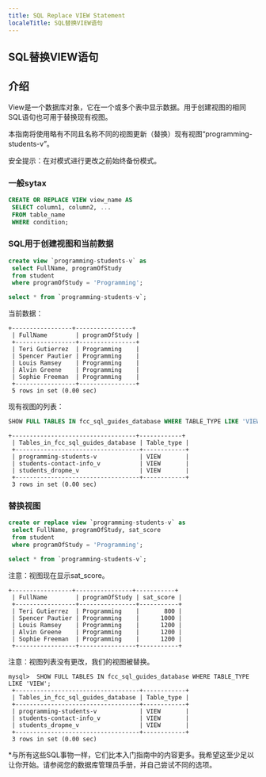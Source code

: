 ```yaml
---
title: SQL Replace VIEW Statement
localeTitle: SQL替换VIEW语句
---
```

## SQL替换VIEW语句

## 介绍

View是一个数据库对象，它在一个或多个表中显示数据。用于创建视图的相同SQL语句也可用于替换现有视图。

本指南将使用略有不同且名称不同的视图更新（替换）现有视图“programming-students-v”。

安全提示：在对模式进行更改之前始终备份模式。

### 一般sytax

```sql
CREATE OR REPLACE VIEW view_name AS 
 SELECT column1, column2, ... 
 FROM table_name 
 WHERE condition; 
```

### SQL用于创建视图和当前数据

```sql
create view `programming-students-v` as 
 select FullName, programOfStudy 
 from student 
 where programOfStudy = 'Programming'; 
```

```sql
select * from `programming-students-v`; 
```

当前数据：

```text
+-----------------+----------------+ 
 | FullName        | programOfStudy | 
 +-----------------+----------------+ 
 | Teri Gutierrez  | Programming    | 
 | Spencer Pautier | Programming    | 
 | Louis Ramsey    | Programming    | 
 | Alvin Greene    | Programming    | 
 | Sophie Freeman  | Programming    | 
 +-----------------+----------------+ 
 5 rows in set (0.00 sec) 
```

现有视图的列表：

```sql
SHOW FULL TABLES IN fcc_sql_guides_database WHERE TABLE_TYPE LIKE 'VIEW'; 
```

```text
+-----------------------------------+------------+ 
 | Tables_in_fcc_sql_guides_database | Table_type | 
 +-----------------------------------+------------+ 
 | programming-students-v            | VIEW       | 
 | students-contact-info_v           | VIEW       | 
 | students_dropme_v                 | VIEW       | 
 +-----------------------------------+------------+ 
 3 rows in set (0.00 sec) 
```

### 替换视图

```sql
create or replace view `programming-students-v` as 
 select FullName, programOfStudy, sat_score 
 from student 
 where programOfStudy = 'Programming'; 
```

```sql
select * from `programming-students-v`; 
```

注意：视图现在显示sat\_score。

```text
+-----------------+----------------+-----------+ 
 | FullName        | programOfStudy | sat_score | 
 +-----------------+----------------+-----------+ 
 | Teri Gutierrez  | Programming    |       800 | 
 | Spencer Pautier | Programming    |      1000 | 
 | Louis Ramsey    | Programming    |      1200 | 
 | Alvin Greene    | Programming    |      1200 | 
 | Sophie Freeman  | Programming    |      1200 | 
 +-----------------+----------------+-----------+ 
```

注意：视图列表没有更改，我们的视图被替换。

```text
mysql>  SHOW FULL TABLES IN fcc_sql_guides_database WHERE TABLE_TYPE LIKE 'VIEW'; 
 +-----------------------------------+------------+ 
 | Tables_in_fcc_sql_guides_database | Table_type | 
 +-----------------------------------+------------+ 
 | programming-students-v            | VIEW       | 
 | students-contact-info_v           | VIEW       | 
 | students_dropme_v                 | VIEW       | 
 +-----------------------------------+------------+ 
 3 rows in set (0.00 sec) 
```

\*与所有这些SQL事物一样，它们比本入门指南中的内容更多。我希望这至少足以让你开始。请参阅您的数据库管理员手册，并自己尝试不同的选项。
